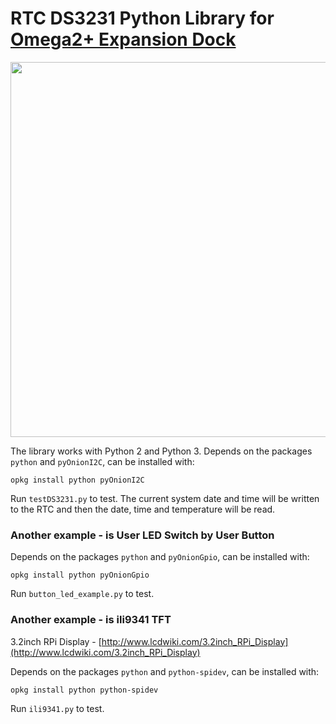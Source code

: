 # RTC DS3231 Python Library for [Omega2+ Expansion Dock](https://www.crowdsupply.com/factorial-group/omega2-plus-expansion-dock) 

<div style="text-align:center"><img src="https://github.com/levkovigor/omega2-DS3231/blob/master/omega2-rpi-pinout-diagram_png_project-body.jpg" width="600"/></div>

The library works with Python 2 and Python 3. Depends on the packages ```python``` and ```pyOnionI2C```, can be installed with:

```opkg install python pyOnionI2C```

Run ```testDS3231.py``` to test. The current system date and time will be written to the RTC and then the date, time and temperature will be read.
 
### Another example - is User LED Switch by User Button

Depends on the packages ```python``` and ```pyOnionGpio```, can be installed with:

```opkg install python pyOnionGpio```

Run ```button_led_example.py``` to test.

### Another example - is ili9341 TFT

3.2inch RPi Display - [http://www.lcdwiki.com/3.2inch_RPi_Display](http://www.lcdwiki.com/3.2inch_RPi_Display)

Depends on the packages ```python``` and ```python-spidev```, can be installed with:

```opkg install python python-spidev```

Run ```ili9341.py``` to test.
